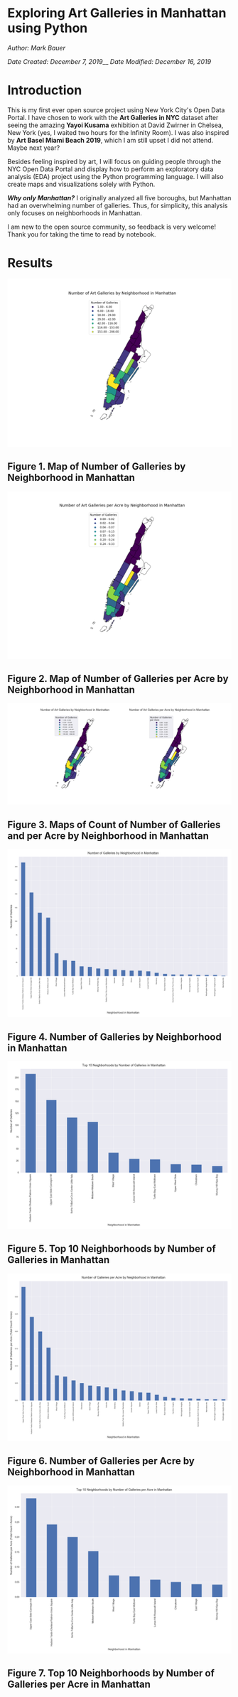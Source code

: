 # Exploring Art Galleries in Manhattan using Python

*Author: Mark Bauer*

*Date Created: December 7, 2019*__
*Date Modified: December 16, 2019*

# Introduction 

This is my first ever open source project using New York City's Open Data Portal. I have chosen to work with the **Art Galleries in NYC** dataset after seeing the amazing **Yayoi Kusama** exhibition at David Zwirner in Chelsea, New York (yes, I waited two hours for the Infinity Room). I was also inspired by **Art Basel Miami Beach 2019**, which I am still upset I did not attend. Maybe next year?

Besides feeling inspired by art, I will focus on guiding people through the NYC Open Data Portal and display how to perform an exploratory data analysis (EDA) project using the Python programming language. I will also create maps and visualizations solely with Python. 

***Why only Manhattan?*** I originally analyzed all five boroughs, but Manhattan had an overwhelming number of galleries. Thus, for simplicity, this analysis only focuses on neighborhoods in Manhattan.

I am new to the open source community, so feedback is very welcome! Thank you for taking the time to read by notebook.


# Results

![Sample Figure](figures/galleries-by-neighborhood-manhattan-map.png)
## Figure 1. Map of Number of Galleries by Neighborhood in Manhattan


![Sample Figure](figures/galleries-per-acre-by-neighborhood-manhattan-map.png)
## Figure 2. Map of Number of Galleries per Acre by Neighborhood in Manhattan

![Sample Figure](figures/count-and-area-by-neighborhood-manhattan-maps.png)
## Figure 3. Maps of Count of Number of Galleries and per Acre by Neighborhood in Manhattan

![Sample Figure](figures/galleries-by-neighborhood-manhattan-bar.png)
## Figure 4. Number of Galleries by Neighborhood in Manhattan

![Sample Figure](figures/galleries-by-neighborhood-manhattan-bar-top10.png)
## Figure 5. Top 10 Neighborhoods by Number of Galleries in Manhattan

![Sample Figure](figures/galleries-per-acre-by-neighborhood-manhattan-bar.png)
## Figure 6. Number of Galleries per Acre by Neighborhood in Manhattan

![Sample Figure](figures/galleries-per-acre-by-neighborhood-manhattan-bar-top10.png)

## Figure 7. Top 10 Neighborhoods by Number of Galleries per Acre in Manhattan